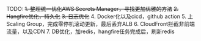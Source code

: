 ﻿TODO:
~~1. 整理统一优化AWS Secrets Manager，寻找更加优雅的方法~~
~~2. Hangfire优化，持久化~~
~~3. 日志优化~~
4. Docker化以及cicd，github action
5. 上Scaling Group，完成零停机滚动更新，最后丢弃ALB
6. CloudFront拦截非前端流量，以及CDN
7. DB优化，加redis，hangfire任务完成后，刷新redis

